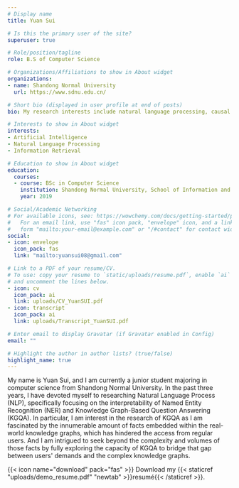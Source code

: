 ```yaml
---
# Display name
title: Yuan Sui

# Is this the primary user of the site?
superuser: true

# Role/position/tagline
role: B.S of Computer Science

# Organizations/Affiliations to show in About widget
organizations:
- name: Shandong Normal University
  url: https://www.sdnu.edu.cn/

# Short bio (displayed in user profile at end of posts)
bio: My research interests include natural language processing, causal inference, knowledge graph representation

# Interests to show in About widget
interests:
- Artificial Intelligence
- Natural Language Processing
- Information Retrieval

# Education to show in About widget
education:
  courses:
  - course: BSc in Computer Science
    institution: Shandong Normal University, School of Information and Technology
    year: 2019

# Social/Academic Networking
# For available icons, see: https://wowchemy.com/docs/getting-started/page-builder/#icons
#   For an email link, use "fas" icon pack, "envelope" icon, and a link in the
#   form "mailto:your-email@example.com" or "/#contact" for contact widget.
social:
- icon: envelope
  icon_pack: fas
  link: "mailto:yuansui08@gmail.com"

# Link to a PDF of your resume/CV.
# To use: copy your resume to `static/uploads/resume.pdf`, enable `ai` icons in `params.toml`, 
# and uncomment the lines below.
- icon: cv
  icon_pack: ai
  link: uploads/CV_YuanSUI.pdf
- icon: transcript
  icon_pack: ai
  link: uploads/Transcript_YuanSUI.pdf

# Enter email to display Gravatar (if Gravatar enabled in Config)
email: ""

# Highlight the author in author lists? (true/false)
highlight_name: true
---
```


My name is Yuan Sui, and I am currently a junior student majoring in computer science from Shandong Normal University. In the past three years, I have devoted myself to researching Natural Language Process (NLP), specifically focusing on the interpretability of Named Entity Recognition (NER) and Knowledge Graph-Based Question Answering (KGQA). In particular, I am interest in the research of KGQA as I am fascinated by the innumerable amount of facts embedded within the real-world knowledge graphs, which has hindered the access from regular users. And I am intrigued to seek beyond the complexity and volumes of those facts by fully exploring the capacity of KGQA to bridge that gap between users' demands and the complex knowledge graphs.

{{< icon name="download" pack="fas" >}} Download my {{< staticref "uploads/demo_resume.pdf" "newtab" >}}resumé{{< /staticref >}}.
